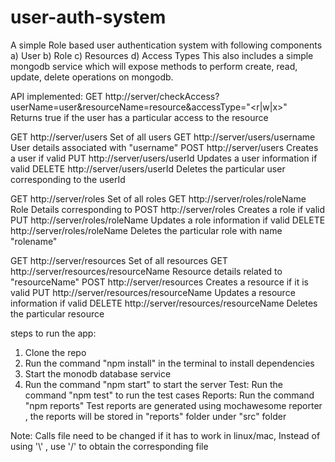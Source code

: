 # user-auth-system
A simple Role based user authentication system with following components
a) User
b) Role
c) Resources
d) Access Types
This also includes a simple mongodb service which will expose methods to perform create, read, update, delete operations on mongodb.


API implemented:
GET 	http://server/checkAccess?userName=user&resourceName=resource&accessType="<r|w|x>"  
Returns true if the user has a particular access to the resource

GET		http://server/users  				Set of all users
GET		http://server/users/username		User details associated with "username"
POST	http://server/users 				Creates a user if valid
PUT 	http://server/users/userId 			Updates a user information if valid 
DELETE  http://server/users/userId      	Deletes the particular user corresponding to the userId

GET		http://server/roles  				Set of all roles 
GET		http://server/roles/roleName		Role Details corresponding to 
POST	http://server/roles 				Creates a role if valid
PUT 	http://server/roles/roleName 		Updates a role information if valid 
DELETE  http://server/roles/roleName      	Deletes the particular role with name "rolename"

GET		http://server/resources  					Set of all resources
GET		http://server/resources/resourceName		Resource details related to "resourceName"
POST	http://server/resources					    Creates a resource if it is valid
PUT 	http://server/resources/resourceName 		Updates a resource information if valid 
DELETE  http://server/resources/resourceName        Deletes the particular resource


steps to run the app:
1) Clone the repo
2) Run the command "npm install" in the terminal to install dependencies
3) Start the monodb database service
3) Run the command "npm start" to start the server
Test:
Run the command "npm test" to run the test cases
Reports:
Run the command "npm reports" 
Test reports are generated using mochawesome reporter , the reports will be stored in "reports" folder under "src" folder

Note: Calls file need to be changed if it has to work in linux/mac,
Instead of using '\\' , use '/' to obtain the corresponding file 


